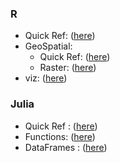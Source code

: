 ### R 
+ Quick Ref: ([here](https://shunkei3.github.io/note/r/General/R-func-cheat-sheet.html))
+ GeoSpatial: 
    * Quick Ref: ([here](https://shunkei3.github.io/note/r/GIS/R-GIS-general.html))
    * Raster: ([here](https://shunkei3.github.io/note/r/GIS/R-GIS-raster-concept.html))
+ viz: ([here](https://shunkei3.github.io/note/r/vis/R-vis.html))


### Julia
+ Quick Ref  : ([here](https://shunkei3.github.io/note/julia/MyBook/x_List_Functions.html))
+ Functions: ([here](https://shunkei3.github.io/note/julia/MyBook/x_Define_Functions.html))
+ DataFrames : ([here](https://shunkei3.github.io/note/julia/MyBook/x_DataFrame.html))
